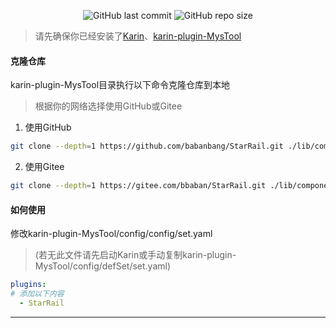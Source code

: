 <p align="center">
  <a href="https://github.com/babanbang/StarRail/commits/main" style="text-decoration: none;">
    <img alt="GitHub last commit" src="https://img.shields.io/github/last-commit/babanbang/StarRail?color=%23114514&style=flat-square">
  </a>
  <a href="https://github.com/babanbang/StarRail" style="text-decoration: none;">
    <img alt="GitHub repo size" src="https://img.shields.io/github/repo-size/babanbang/StarRail?style=flat-square">
  </a>
</p>

> 请先确保你已经安装了[Karin](https://github.com/KarinJS/Karin)、[karin-plugin-MysTool](../../../karin-plugin-MysTool)

#### 克隆仓库
karin-plugin-MysTool目录执行以下命令克隆仓库到本地
>根据你的网络选择使用GitHub或Gitee
1. 使用GitHub
```bash
git clone --depth=1 https://github.com/babanbang/StarRail.git ./lib/components/StarRail
```
2. 使用Gitee
```bash
git clone --depth=1 https://gitee.com/bbaban/StarRail.git ./lib/components/StarRail
```

#### 如何使用
修改karin-plugin-MysTool/config/config/set.yaml
> (若无此文件请先启动Karin或手动复制karin-plugin-MysTool/config/defSet/set.yaml)
```yaml
plugins:
# 添加以下内容
  - StarRail
```
---
